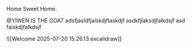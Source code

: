 Home Sweet Home.

@YIWEN IS THE GOAT
adsfjasldfjalskdjflaskdjf
asdkfjlaksdjfalkdsjf
asd
falskdjfalkdsjf

![[Welcome 2025-07-20 15.26.13.excalidraw]]




